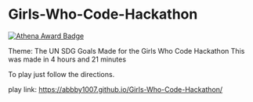 # Girls-Who-Code-Hackathon
[![Athena Award Badge](https://img.shields.io/endpoint?url=https%3A%2F%2Faward.athena.hackclub.com%2Fapi%2Fbadge)](https://award.athena.hackclub.com?utm_source=readme)

Theme: The UN SDG Goals 
 Made for the Girls Who Code Hackathon
This was made in 4 hours and 21 minutes

 To play just follow the directions.

 play link: https://abbby1007.github.io/Girls-Who-Code-Hackathon/
